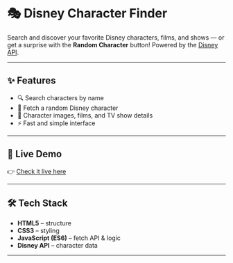 # 🎭 Disney Character Finder  

Search and discover your favorite Disney characters, films, and shows — or get a surprise with the **Random Character** button! Powered by the [Disney API](https://disneyapi.dev/).  

---

## ✨ Features  
- 🔍 Search characters by name  
- 🎲 Fetch a random Disney character  
- 📸 Character images, films, and TV show details  
- ⚡ Fast and simple interface  

---

## 🚀 Live Demo  
👉 [Check it live here](https://aishi1528.github.io/disney-character-finder/)  

---

## 🛠️ Tech Stack  
- **HTML5** – structure  
- **CSS3** – styling  
- **JavaScript (ES6)** – fetch API & logic  
- **Disney API** – character data  

---


